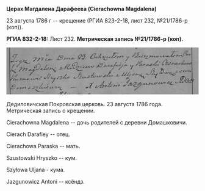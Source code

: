 **Церах Магдалена Дарафеева (Cierachowna Magdalena)**

23 августа 1786 г -- крещение (РГИА 823-2-18, лист 232, №21/1786-р
(коп)).

**РГИА 832-2-18:** Лист 232. **Метрическая запись №21/1786-р (коп).**

![](./media/1dabdf8b4aa987df4319daec7030ff964336816c.png)

Дедиловичская Покровская церковь. 23 августа 1786 года. Метрическая
запись о крещении.

Cierachowna Magdalena -- дочь родителей с деревни Домашковичи.

Cierach Darafiey -- отец.

Cierachowa Paraska -- мать.

Szustowski Hryszko -- кум.

Szyłowa Uljana - кума.

Jazgunowicz Antoni -- ксёндз.
